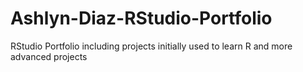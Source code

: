 # Ashlyn-Diaz-RStudio-Portfolio
RStudio Portfolio including projects initially used to learn R and more advanced projects
